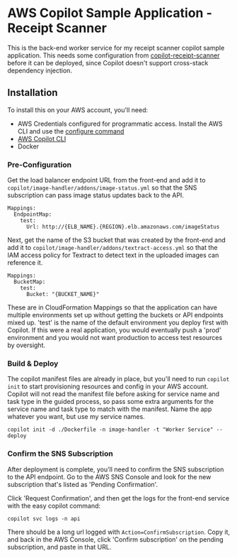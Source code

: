 # AWS Copilot Sample Application - Receipt Scanner
This is the back-end worker service for my receipt scanner copilot sample application.  This needs some configuration from [copilot-receipt-scanner](https://github.com/jsonw23/copilot-receipt-scanner) before it can be deployed, since Copilot doesn't support cross-stack dependency injection.

## Installation
To install this on your AWS account, you'll need:
- AWS Credentials configured for programmatic access.  Install the AWS CLI and use the [configure command](https://docs.aws.amazon.com/cli/latest/reference/configure/)
- [AWS Copilot CLI](https://aws.amazon.com/containers/copilot/)
- Docker

### Pre-Configuration
Get the load balancer endpoint URL from the front-end and add it to `copilot/image-handler/addons/image-status.yml` so that the SNS subscription can pass image status updates back to the API.

```
Mappings:
  EndpointMap:
    test:
      Url: http://{ELB_NAME}.{REGION}.elb.amazonaws.com/imageStatus
```

Next, get the name of the S3 bucket that was created by the front-end and add it to `copilot/image-handler/addons/textract-access.yml` so that the IAM access policy for Textract to detect text in the uploaded images can reference it.

```
Mappings:
  BucketMap:
    test:
      Bucket: "{BUCKET_NAME}"
```

These are in CloudFormation Mappings so that the application can have multiple environments set up without getting the buckets or API endpoints mixed up.  'test' is the name of the default environment you deploy first with Copilot.  If this were a real application, you would eventually push a 'prod' environment and you would not want production to access test resources by oversight.

### Build & Deploy
The copilot manifest files are already in place, but you'll need to run `copilot init` to start provisioning resources and config in your AWS account.  Copilot will not read the manifest file before asking for service name and task type in the guided process, so pass some extra arguments for the service name and task type to match with the manifest.  Name the app whatever you want, but use my service names.

```
copilot init -d ./Dockerfile -n image-handler -t "Worker Service" --deploy
```

### Confirm the SNS Subscription
After deployment is complete, you'll need to confirm the SNS subscription to the API endpoint.  Go to the AWS SNS Console and look for the new subscription that's listed as 'Pending Confirmation'.

Click 'Request Confirmation', and then get the logs for the front-end service with the easy copilot command:

```
copilot svc logs -n api
```

There should be a long url logged with `Action=ConfirmSubscription`.  Copy it, and back in the AWS Console, click 'Confirm subscription' on the pending subscription, and paste in that URL.
